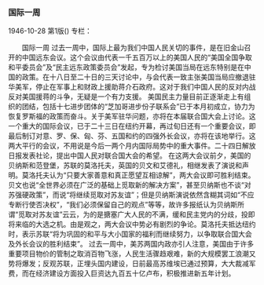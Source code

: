 ### 国际一周

1946-10-28
第1版()
专栏：

　　国际一周
    过去一周中，国际上最为我们中国人民关切的事件，是在旧金山召开的中国远东会议。这个会议由代表一千五百万以上的美国人民的“美国全国争取和平委员会”及“民主远东政策委员会”发起，专为检讨美国当局在远东特别是在中国的政策。在十八日至二十日的三天讨论中，与会代表一致主张美国当局应撤退驻华美军，停止在军事上和财政上援助蒋介石政府。这对于我们中国人民的反对内战反对美国援蒋的斗争，无疑是一个有力支援。
    美国民主力量目前正逐渐走上有组织的团结，包括十七进步团体的“芝加哥进步份子联系会”已于本月初成立，协力为恢复罗斯福的政策而奋斗。关于美军驻华问题，亦将在本届联合国大会上讨论。这一个重大的国际会议，已于二十三日在纽约开幕，再过旬日还有一个重要会议，即最后制订对意、罗、保、匈、芬、五国和约的四强外长会议，亦将在该地举行。这两大平行的会议，不用说是今后一两个月内国际局势中的重大事件。二十四日解放日报发表社论，提出中国人民对联合国大会的希望。
    在这两大会议前夕，美国的贝纳斯和范登堡，苏联的莫洛托夫，英国的贝文和艾德礼，相继发表了演说和声明。莫洛托夫认为“只要大家善意和真正愿望互相谅解”，两大会议即可胜利结束。贝文也说“全世界必须在广泛的基础上觅取新的解决方案”，甚至贝纳斯也不谈“对苏强硬政策”，而说“将继续觅取对苏友谊”；但是贝纳斯演说依然含糊其词如“不应专断行使否决权”，“我们必须保留自己的观点”等等，故许多报纸认为贝纳斯所谓“觅取对苏友谊”云云，为的是搪塞广大人民的不满，缓和民主党内的分歧，投即将来临的大选之机。由是观之，两大会议中势必有剧烈的争论。莫洛托夫抵达纽约时，表示苏联“将为巩固的和平与大小国家的福利而继续努力，以争取联合国大会及外长会议的胜利结束”。
    过去一周中，美苏两国内政亦引人注意，美国由于许多重要项目物价的管制之取消百物飞涨，人民生活骤趋艰难，新的大规模罢工浪潮又势将爆发；反观苏联，正埋头国内建设，日前最高苏维埃已通过预算，大大裁减军费，而在经济建设方面投入巨资达九百五十亿卢布，积极推进新五年计划。
